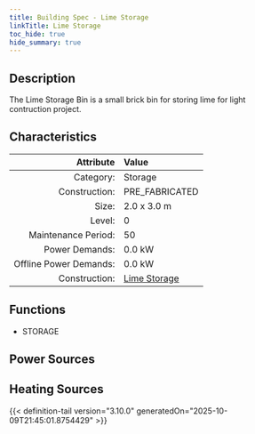 ```yaml
---
title: Building Spec - Lime Storage
linkTitle: Lime Storage
toc_hide: true
hide_summary: true
---
```

<!-- This is generated by the MarsSim HelpGenertor, do not edit. -->

## Description
The Lime Storage Bin is a small brick bin for&#10;storing lime for light contruction project.

## Characteristics

| Attribute      | Value |
|--------:|:------|
|Category:|Storage|
|Construction:|PRE_FABRICATED|
|Size:|2.0 x 3.0 m|
|Level:|0|
|Maintenance Period:|50|
|Power Demands:|0.0 kW|
|Offline Power Demands:|0.0 kW|
|Construction:|[Lime Storage](/docs/definitions/construction/lime-storage)|

## Functions
      
- STORAGE


## Power Sources
      

## Heating Sources



{{< definition-tail version="3.10.0" generatedOn="2025-10-09T21:45:01.8754429" >}}

